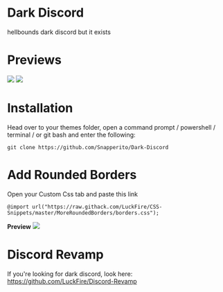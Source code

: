 # Dark Discord
 hellbounds dark discord but it exists 

# Previews

![](https://cdn.discordapp.com/attachments/757721053379297423/761422431960432710/unknown.png)
![](https://cdn.discordapp.com/attachments/757721053379297423/761423393823916032/unknown.png)

# Installation
Head over to your themes folder, open a command prompt / powershell / terminal / or git bash and enter the following:
```
git clone https://github.com/Snapperito/Dark-Discord
```

# Add Rounded Borders
Open your Custom Css tab and paste this link
```
@import url("https://raw.githack.com/LuckFire/CSS-Snippets/master/MoreRoundedBorders/borders.css");
```

**Preview**
![](https://cdn.discordapp.com/attachments/757721053379297423/761423997186473984/unknown.png)

# Discord Revamp
If you're looking for dark discord, look here: https://github.com/LuckFire/Discord-Revamp
